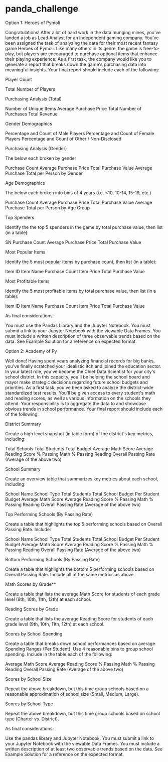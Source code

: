 # panda_challenge
Option 1: Heroes of Pymoli 

Congratulations! After a lot of hard work in the data munging mines, you've landed a job as Lead Analyst for an independent gaming company. You've been assigned the task of analyzing the data for their most recent fantasy game Heroes of Pymoli.
Like many others in its genre, the game is free-to-play, but players are encouraged to purchase optional items that enhance their playing experience. As a first task, the company would like you to generate a report that breaks down the game's purchasing data into meaningful insights.
Your final report should include each of the following:

Player Count

Total Number of Players


Purchasing Analysis (Total)

Number of Unique Items
Average Purchase Price
Total Number of Purchases
Total Revenue


Gender Demographics

Percentage and Count of Male Players
Percentage and Count of Female Players
Percentage and Count of Other / Non-Disclosed


Purchasing Analysis (Gender)

The below each broken by gender

Purchase Count
Average Purchase Price
Total Purchase Value
Average Purchase Total per Person by Gender




Age Demographics

The below each broken into bins of 4 years (i.e. <10, 10-14, 15-19, etc.)

Purchase Count
Average Purchase Price
Total Purchase Value
Average Purchase Total per Person by Age Group




Top Spenders

Identify the the top 5 spenders in the game by total purchase value, then list (in a table):

SN
Purchase Count
Average Purchase Price
Total Purchase Value




Most Popular Items

Identify the 5 most popular items by purchase count, then list (in a table):

Item ID
Item Name
Purchase Count
Item Price
Total Purchase Value




Most Profitable Items

Identify the 5 most profitable items by total purchase value, then list (in a table):

Item ID
Item Name
Purchase Count
Item Price
Total Purchase Value



As final considerations:

You must use the Pandas Library and the Jupyter Notebook.
You must submit a link to your Jupyter Notebook with the viewable Data Frames.
You must include a written description of three observable trends based on the data.
See Example Solution for a reference on expected format.


Option 2: Academy of Py

Well done! Having spent years analyzing financial records for big banks, you've finally scratched your idealistic itch and joined the education sector. In your latest role, you've become the Chief Data Scientist for your city's school district. In this capacity, you'll be helping the  school board and mayor make strategic decisions regarding future school budgets and priorities.
As a first task, you've been asked to analyze the district-wide standardized test results. You'll be given access to every student's math and reading scores, as well as various information on the schools they attend. Your responsibility is to aggregate the data to and showcase obvious trends in school performance.
Your final report should include each of the following:

District Summary

Create a high level snapshot (in table form) of the district's key metrics, including:

Total Schools
Total Students
Total Budget
Average Math Score
Average Reading Score
% Passing Math
% Passing Reading
Overall Passing Rate (Average of the above two)




School Summary

Create an overview table that summarizes key metrics about each school, including:

School Name
School Type
Total Students
Total School Budget
Per Student Budget
Average Math Score
Average Reading Score
% Passing Math
% Passing Reading
Overall Passing Rate (Average of the above two)




Top Performing Schools (By Passing Rate)

Create a table that highlights the top 5 performing schools based on Overall Passing Rate. Include:

School Name
School Type
Total Students
Total School Budget
Per Student Budget
Average Math Score
Average Reading Score
% Passing Math
% Passing Reading
Overall Passing Rate (Average of the above two)




Bottom Performing Schools (By Passing Rate)

Create a table that highlights the bottom 5 performing schools based on Overall Passing Rate. Include all of the same metrics as above.


Math Scores by Grade**

Create a table that lists the average Math Score for students of each grade level (9th, 10th, 11th, 12th) at each school.


Reading Scores by Grade

Create a table that lists the average Reading Score for students of each grade level (9th, 10th, 11th, 12th) at each school.


Scores by School Spending

Create a table that breaks down school performances based on average Spending Ranges (Per Student). Use 4 reasonable bins to group school spending. Include in the table each of the following:

Average Math Score
Average Reading Score
% Passing Math
% Passing Reading
Overall Passing Rate (Average of the above two)




Scores by School Size

Repeat the above breakdown, but this time group schools based on a reasonable approximation of school size (Small, Medium, Large).


Scores by School Type

Repeat the above breakdown, but this time group schools based on school type (Charter vs. District).

As final considerations:

Use the pandas library and Jupyter Notebook.
You must submit a link to your Jupyter Notebook with the viewable Data Frames.
You must include a written description of at least two observable trends based on the data.
See Example Solution for a reference on the expected format.
